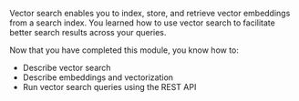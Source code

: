 Vector search enables you to index, store, and retrieve vector embeddings from a search index. You learned how to use vector search to facilitate better search results across your queries.

Now that you have completed this module, you know how to:

- Describe  vector search
- Describe embeddings and vectorization
- Run vector search queries using the REST API
